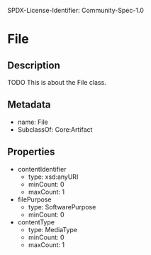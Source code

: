 SPDX-License-Identifier: Community-Spec-1.0

# File

## Description

TODO This is about the File class.

## Metadata

- name: File
- SubclassOf: Core:Artifact

## Properties

- contentIdentifier
  - type: xsd:anyURI
  - minCount: 0
  - maxCount: 1
- filePurpose
  - type: SoftwarePurpose
  - minCount: 0
- contentType
  - type: MediaType
  - minCount: 0
  - maxCount: 1


